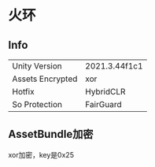 # 火环

## Info

| | |
| - | - |
| Unity Version | 2021.3.44f1c1 |
| Assets Encrypted | xor |
| Hotfix | HybridCLR |
| So Protection | FairGuard |

## AssetBundle加密

xor加密，key是0x25
